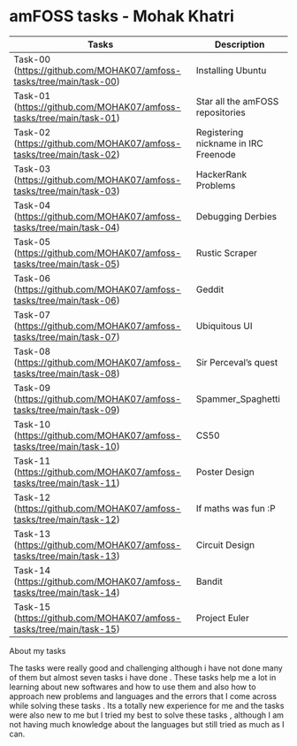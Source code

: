 # amFOSS tasks - Mohak Khatri
|Tasks|Description|
|-----|-----------|
|Task-00 (https://github.com/MOHAK07/amfoss-tasks/tree/main/task-00)|Installing Ubuntu|
|Task-01 (https://github.com/MOHAK07/amfoss-tasks/tree/main/task-01)| Star all the amFOSS repositories|
|Task-02 (https://github.com/MOHAK07/amfoss-tasks/tree/main/task-02)| Registering nickname in IRC Freenode|
|Task-03 (https://github.com/MOHAK07/amfoss-tasks/tree/main/task-03)| HackerRank Problems|
|Task-04 (https://github.com/MOHAK07/amfoss-tasks/tree/main/task-04)| Debugging Derbies|
|Task-05 (https://github.com/MOHAK07/amfoss-tasks/tree/main/task-05)| Rustic Scraper|
|Task-06 (https://github.com/MOHAK07/amfoss-tasks/tree/main/task-06)| Geddit|
|Task-07 (https://github.com/MOHAK07/amfoss-tasks/tree/main/task-07)| Ubiquitous UI|
|Task-08 (https://github.com/MOHAK07/amfoss-tasks/tree/main/task-08)| Sir Perceval’s quest|
|Task-09 (https://github.com/MOHAK07/amfoss-tasks/tree/main/task-09)| Spammer_Spaghetti|
|Task-10 (https://github.com/MOHAK07/amfoss-tasks/tree/main/task-10)| CS50|
|Task-11 (https://github.com/MOHAK07/amfoss-tasks/tree/main/task-11)| Poster Design|
|Task-12 (https://github.com/MOHAK07/amfoss-tasks/tree/main/task-12)| If maths was fun :P|
|Task-13 (https://github.com/MOHAK07/amfoss-tasks/tree/main/task-13)| Circuit Design|
|Task-14 (https://github.com/MOHAK07/amfoss-tasks/tree/main/task-14)| Bandit|
|Task-15 (https://github.com/MOHAK07/amfoss-tasks/tree/main/task-15)| Project Euler|


About my tasks

The tasks were really good and challenging although i have not done many of them but almost seven tasks i have done .  These tasks help me a lot in learning about new softwares and how to use them and also how to approach new problems and languages and the errors that I come across while solving these tasks . Its a totally new experience for me and the tasks were also new to me but I tried my best to solve these tasks , although I am not having much knowledge about the languages but still tried as much as I can.
